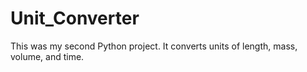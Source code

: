 # Unit_Converter
This was my second Python project. It converts units of length, mass, volume, and time.
